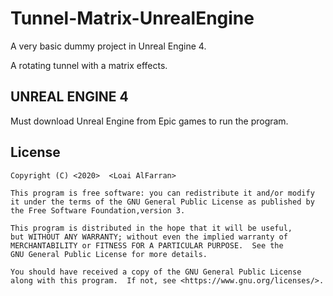 # Tunnel-Matrix-UnrealEngine

A very basic dummy project in Unreal Engine 4.

A rotating tunnel with a matrix effects.

## UNREAL ENGINE 4
Must download Unreal Engine from Epic games to run the program.


## License
    Copyright (C) <2020>  <Loai AlFarran>

    This program is free software: you can redistribute it and/or modify
    it under the terms of the GNU General Public License as published by
    the Free Software Foundation,version 3.

    This program is distributed in the hope that it will be useful,
    but WITHOUT ANY WARRANTY; without even the implied warranty of
    MERCHANTABILITY or FITNESS FOR A PARTICULAR PURPOSE.  See the
    GNU General Public License for more details.

    You should have received a copy of the GNU General Public License
    along with this program.  If not, see <https://www.gnu.org/licenses/>.
